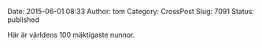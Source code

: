 Date: 2015-06-01 08:33
Author: tom
Category: CrossPost
Slug: 7091
Status: published

Här är världens 100 mäktigaste nunnor.

